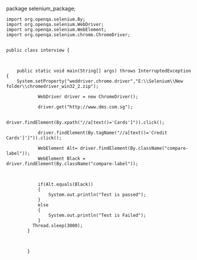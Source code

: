 package selenium_package;


	
	
	import org.openqa.selenium.By;
	import org.openqa.selenium.WebDriver;
	import org.openqa.selenium.WebElement;
	import org.openqa.selenium.chrome.ChromeDriver;


	public class interview {	

		

		public static void main(String[] args) throws InterruptedException {
		System.setProperty("weddriver.chrome.driver","E:\\Selenium\\New folder\\chromedriver_win32_2.zip");
				
				WebDriver driver = new ChromeDriver();
				
				driver.get("http://www.dms.com.sg");
			
				driver.findElement(By.xpath("//a[text()='Cards']")).click();
				
				driver.findElement(By.tagName("//a[text()='Credit Cards']']")).click();
				
				WebElement Alt= driver.findElement(By.className("compare-label"));
				WebElement Black = driver.findElement(By.className("compare-label"));
				
				
				
				if(Alt.equals(Black))
				{
					System.out.println("Test is passed");
				}
				else
				{
					System.out.println("Test is Failed");
				}	
			  Thread.sleep(3000);	
			}		    
				
				

			}

		

